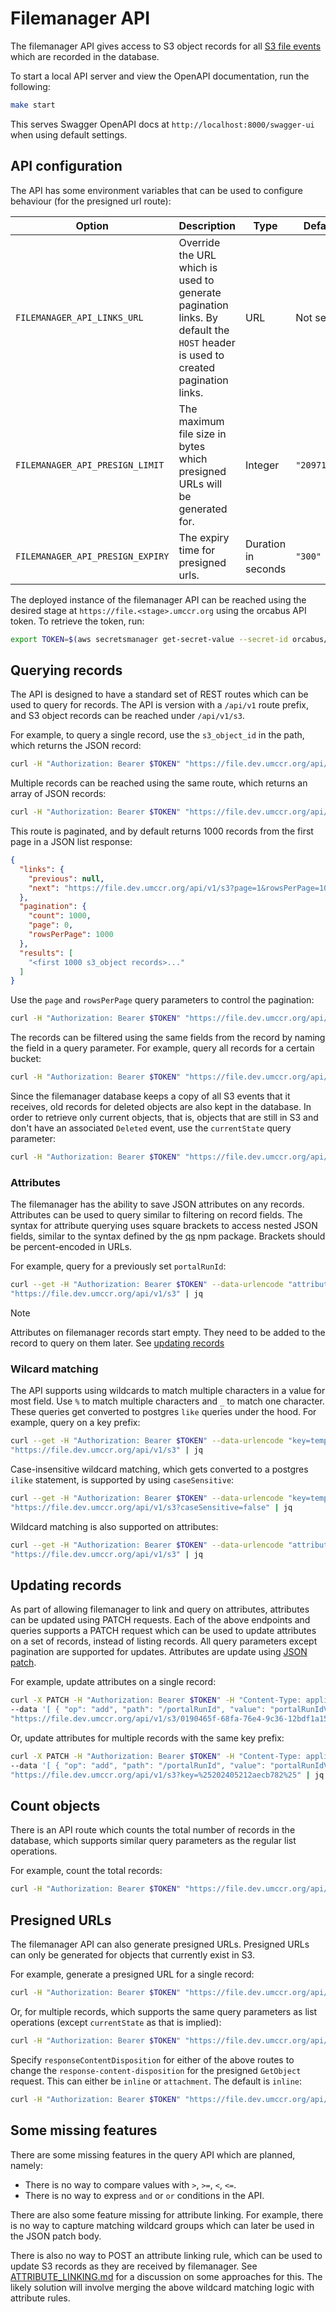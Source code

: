 # Filemanager API

The filemanager API gives access to S3 object records for all [S3 file events][s3-events] which are recorded in the database.

To start a local API server and view the OpenAPI documentation, run the following:

```sh
make start
```

This serves Swagger OpenAPI docs at `http://localhost:8000/swagger-ui` when using default settings.

## API configuration

The API has some environment variables that can be used to configure behaviour (for the presigned url route):

| Option                           | Description                                                                                                                    | Type                | Default      |
|----------------------------------|--------------------------------------------------------------------------------------------------------------------------------|---------------------|--------------|
| `FILEMANAGER_API_LINKS_URL`      | Override the URL which is used to generate pagination links. By default the `HOST` header is used to created pagination links. | URL                 | Not set      |
| `FILEMANAGER_API_PRESIGN_LIMIT`  | The maximum file size in bytes which presigned URLs will be generated for.                                                     | Integer             | `"20971520"` | 
| `FILEMANAGER_API_PRESIGN_EXPIRY` | The expiry time for presigned urls.                                                                                            | Duration in seconds | `"300"`      |

The deployed instance of the filemanager API can be reached using the desired stage at `https://file.<stage>.umccr.org`
using the orcabus API token. To retrieve the token, run:

```sh
export TOKEN=$(aws secretsmanager get-secret-value --secret-id orcabus/token-service-jwt --output json --query SecretString | jq -r 'fromjson | .id_token')
```

## Querying records

The API is designed to have a standard set of REST routes which can be used to query for records. The API is version with a
`/api/v1` route prefix, and S3 object records can be reached under `/api/v1/s3`.

For example, to query a single record, use the `s3_object_id` in the path, which returns the JSON record:

```sh
curl -H "Authorization: Bearer $TOKEN" "https://file.dev.umccr.org/api/v1/s3/0190465f-68fa-76e4-9c36-12bdf1a1571d" | jq
```

Multiple records can be reached using the same route, which returns an array of JSON records:

```sh
curl -H "Authorization: Bearer $TOKEN" "https://file.dev.umccr.org/api/v1/s3" | jq
```

This route is paginated, and by default returns 1000 records from the first page in a JSON list response:

```json
{
  "links": {
    "previous": null,
    "next": "https://file.dev.umccr.org/api/v1/s3?page=1&rowsPerPage=1000"
  },
  "pagination": {
    "count": 1000,
    "page": 0,
    "rowsPerPage": 1000
  },
  "results": [
    "<first 1000 s3_object records>..."
  ]
}
```

Use the `page` and `rowsPerPage` query parameters to control the pagination:

```sh
curl -H "Authorization: Bearer $TOKEN" "https://file.dev.umccr.org/api/v1/s3?page=10&rowsPerPage=50" | jq
```

The records can be filtered using the same fields from the record by naming the field in a query parameter.
For example, query all records for a certain bucket:

```sh
curl -H "Authorization: Bearer $TOKEN" "https://file.dev.umccr.org/api/v1/s3?bucket=umccr-temp-dev" | jq
```

Since the filemanager database keeps a copy of all S3 events that it receives, old records for deleted objects
are also kept in the database. In order to retrieve only current objects, that is, objects that are still in S3 and
don't have an associated `Deleted` event, use the `currentState` query parameter:

```sh
curl -H "Authorization: Bearer $TOKEN" "https://file.dev.umccr.org/api/v1/s3?currentState=true" | jq
```

### Attributes

The filemanager has the ability to save JSON attributes on any records. Attributes can be used to query similar to
filtering on record fields. The syntax for attribute querying uses square brackets to access nested JSON fields, similar
to the syntax defined by the [qs] npm package. Brackets should be percent-encoded in URLs.

For example, query for a previously set `portalRunId`:

```sh
curl --get -H "Authorization: Bearer $TOKEN" --data-urlencode "attributes[portalRunId]=202405212aecb782" \
"https://file.dev.umccr.org/api/v1/s3" | jq
```

> [!NOTE]  
> Attributes on filemanager records start empty. They need to be added to the record to query on them later.
> See [updating records](#updating-records)

### Wilcard matching

The API supports using wildcards to match multiple characters in a value for most field. Use `%` to match multiple characters
and `_` to match one character. These queries get converted to postgres `like` queries under the hood. For example, query
on a key prefix:

```sh
curl --get -H "Authorization: Bearer $TOKEN" --data-urlencode "key=temp\_data%" \
"https://file.dev.umccr.org/api/v1/s3" | jq
```

Case-insensitive wildcard matching, which gets converted to a postgres `ilike` statement, is supported by using `caseSensitive`:

```sh
curl --get -H "Authorization: Bearer $TOKEN" --data-urlencode "key=temp\_data%" \
"https://file.dev.umccr.org/api/v1/s3?caseSensitive=false" | jq
```

Wildcard matching is also supported on attributes:

```sh
curl --get -H "Authorization: Bearer $TOKEN" --data-urlencode "attributes[portalRunId]=20240521%" \
"https://file.dev.umccr.org/api/v1/s3" | jq
```

## Updating records

As part of allowing filemanager to link and query on attributes, attributes can be updated using PATCH requests.
Each of the above endpoints and queries supports a PATCH request which can be used to update attributes on a set
of records, instead of listing records. All query parameters except pagination are supported for updates.
Attributes are update using [JSON patch][json-patch].

For example, update attributes on a single record:

```sh
curl -X PATCH -H "Authorization: Bearer $TOKEN" -H "Content-Type: application/json" \
--data '[ { "op": "add", "path": "/portalRunId", "value": "portalRunIdValue" } ]' \
"https://file.dev.umccr.org/api/v1/s3/0190465f-68fa-76e4-9c36-12bdf1a1571d" | jq
```

Or, update attributes for multiple records with the same key prefix:

```sh
curl -X PATCH -H "Authorization: Bearer $TOKEN" -H "Content-Type: application/json" \
--data '[ { "op": "add", "path": "/portalRunId", "value": "portalRunIdValue" } ]' \
"https://file.dev.umccr.org/api/v1/s3?key=%25202405212aecb782%25" | jq
```

## Count objects

There is an API route which counts the total number of records in the database, which supports
similar query parameters as the regular list operations.

For example, count the total records:

```sh
curl -H "Authorization: Bearer $TOKEN" "https://file.dev.umccr.org/api/v1/s3/count" | jq
```

## Presigned URLs

The filemanager API can also generate presigned URLs. Presigned URLs can only be generated for objects that currently
exist in S3.

For example, generate a presigned URL for a single record:

```sh
curl -H "Authorization: Bearer $TOKEN" "https://file.dev.umccr.org/api/v1/s3/presign/0190465f-68fa-76e4-9c36-12bdf1a1571d" | jq
```

Or, for multiple records, which supports the same query parameters as list operations (except `currentState` as that is implied):

```sh
curl -H "Authorization: Bearer $TOKEN" "https://file.dev.umccr.org/api/v1/s3/presign?page=10&rowsPerPage=50" | jq
```

Specify `responseContentDisposition` for either of the above routes to change the `response-content-disposition` for the
presigned `GetObject` request. This can either be `inline` or `attachment`. The default is `inline`:

```sh
curl -H "Authorization: Bearer $TOKEN" "https://file.dev.umccr.org/api/v1/s3/presign?responseContentDisposition=attachment" | jq
```

## Some missing features

There are some missing features in the query API which are planned, namely:

* There is no way to compare values with `>`, `>=`, `<`, `<=`.
* There is no way to express `and` or `or` conditions in the API.

There are also some feature missing for attribute linking. For example, there is no way
to capture matching wildcard groups which can later be used in the JSON patch body.

There is also no way to POST an attribute linking rule, which can be used to update S3 records
as they are received by filemanager. See [ATTRIBUTE_LINKING.md][attribute-linking] for a discussion on some approaches
for this. The likely solution will involve merging the above wildcard matching logic with attribute rules.

[json-patch]: https://jsonpatch.com/
[qs]: https://github.com/ljharb/qs
[s3-events]: https://docs.aws.amazon.com/AmazonS3/latest/userguide/EventNotifications.html
[attribute-linking]: ATTRIBUTE_LINKING.md